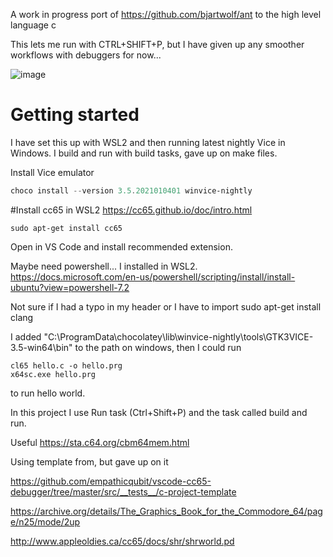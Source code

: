 A work in progress port of https://github.com/bjartwolf/ant to the high level language c

This lets me run with CTRL+SHIFT+P, but I have given up any smoother workflows with debuggers for now...

![image](https://user-images.githubusercontent.com/88324093/146642839-ee385473-0e2e-40fc-993f-e62c057d0eb8.png)



# Getting started

I have set this up with WSL2 and then running latest nightly Vice in Windows.
I build and run with build tasks, gave up on make files.

Install Vice emulator
```powershell
choco install --version 3.5.2021010401 winvice-nightly
```


#Install cc65 in WSL2
https://cc65.github.io/doc/intro.html

```
sudo apt-get install cc65
```

Open in VS Code and install recommended extension.

Maybe need powershell... I installed in WSL2.
https://docs.microsoft.com/en-us/powershell/scripting/install/install-ubuntu?view=powershell-7.2

Not sure if I had a typo in my header or I have to import sudo apt-get install clang

I added "C:\ProgramData\chocolatey\lib\winvice-nightly\tools\GTK3VICE-3.5-win64\bin" to the path on windows, then I could run 
```
cl65 hello.c -o hello.prg
x64sc.exe hello.prg 
```
to run hello world.

In this project I use Run task (Ctrl+Shift+P) and the task called build and run.


Useful https://sta.c64.org/cbm64mem.html

Using template from, but gave up on it

https://github.com/empathicqubit/vscode-cc65-debugger/tree/master/src/__tests__/c-project-template

https://archive.org/details/The_Graphics_Book_for_the_Commodore_64/page/n25/mode/2up

http://www.appleoldies.ca/cc65/docs/shr/shrworld.pd